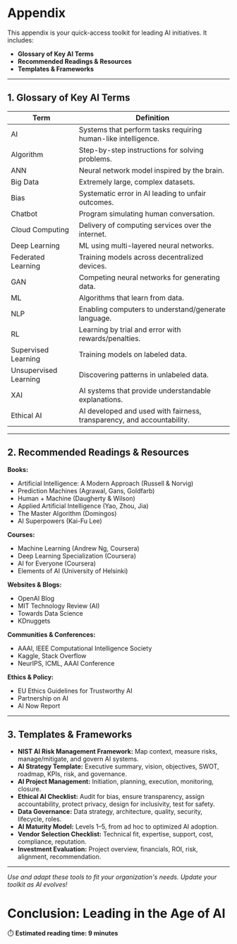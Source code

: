 # Appendix

This appendix is your quick-access toolkit for leading AI initiatives. It includes:
- **Glossary of Key AI Terms**
- **Recommended Readings & Resources**
- **Templates & Frameworks**

---

## 1. Glossary of Key AI Terms

| Term | Definition |
|------|------------|
| AI | Systems that perform tasks requiring human-like intelligence. |
| Algorithm | Step-by-step instructions for solving problems. |
| ANN | Neural network model inspired by the brain. |
| Big Data | Extremely large, complex datasets. |
| Bias | Systematic error in AI leading to unfair outcomes. |
| Chatbot | Program simulating human conversation. |
| Cloud Computing | Delivery of computing services over the internet. |
| Deep Learning | ML using multi-layered neural networks. |
| Federated Learning | Training models across decentralized devices. |
| GAN | Competing neural networks for generating data. |
| ML | Algorithms that learn from data. |
| NLP | Enabling computers to understand/generate language. |
| RL | Learning by trial and error with rewards/penalties. |
| Supervised Learning | Training models on labeled data. |
| Unsupervised Learning | Discovering patterns in unlabeled data. |
| XAI | AI systems that provide understandable explanations. |
| Ethical AI | AI developed and used with fairness, transparency, and accountability. |

---

## 2. Recommended Readings & Resources

**Books:**
- Artificial Intelligence: A Modern Approach (Russell & Norvig)
- Prediction Machines (Agrawal, Gans, Goldfarb)
- Human + Machine (Daugherty & Wilson)
- Applied Artificial Intelligence (Yao, Zhou, Jia)
- The Master Algorithm (Domingos)
- AI Superpowers (Kai-Fu Lee)

**Courses:**
- Machine Learning (Andrew Ng, Coursera)
- Deep Learning Specialization (Coursera)
- AI for Everyone (Coursera)
- Elements of AI (University of Helsinki)

**Websites & Blogs:**
- OpenAI Blog
- MIT Technology Review (AI)
- Towards Data Science
- KDnuggets

**Communities & Conferences:**
- AAAI, IEEE Computational Intelligence Society
- Kaggle, Stack Overflow
- NeurIPS, ICML, AAAI Conference

**Ethics & Policy:**
- EU Ethics Guidelines for Trustworthy AI
- Partnership on AI
- AI Now Report

---

## 3. Templates & Frameworks

- **NIST AI Risk Management Framework:** Map context, measure risks, manage/mitigate, and govern AI systems.
- **AI Strategy Template:** Executive summary, vision, objectives, SWOT, roadmap, KPIs, risk, and governance.
- **AI Project Management:** Initiation, planning, execution, monitoring, closure.
- **Ethical AI Checklist:** Audit for bias, ensure transparency, assign accountability, protect privacy, design for inclusivity, test for safety.
- **Data Governance:** Data strategy, architecture, quality, security, lifecycle, roles.
- **AI Maturity Model:** Levels 1–5, from ad hoc to optimized AI adoption.
- **Vendor Selection Checklist:** Technical fit, expertise, support, cost, compliance, reputation.
- **Investment Evaluation:** Project overview, financials, ROI, risk, alignment, recommendation.

---

*Use and adapt these tools to fit your organization's needs. Update your toolkit as AI evolves!*

# Conclusion: Leading in the Age of AI

⏱️ **Estimated reading time: 9 minutes**